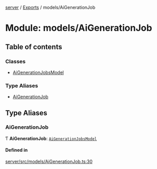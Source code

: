 [server](../README.md) / [Exports](../modules.md) / models/AiGenerationJob

# Module: models/AiGenerationJob

## Table of contents

### Classes

- [AiGenerationJobsModel](../classes/models_AiGenerationJob.AiGenerationJobsModel.md)

### Type Aliases

- [AiGenerationJob](models_AiGenerationJob.md#aigenerationjob)

## Type Aliases

### AiGenerationJob

Ƭ **AiGenerationJob**: [`AiGenerationJobsModel`](../classes/models_AiGenerationJob.AiGenerationJobsModel.md)

#### Defined in

[server/src/models/AiGenerationJob.ts:30](https://github.com/niklas-joh/french-learning-platform/blob/f88c80a984d39a715bd427891d156cc94cff3831/server/src/models/AiGenerationJob.ts#L30)
